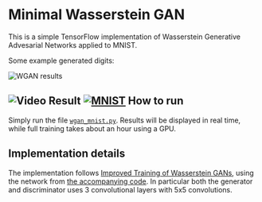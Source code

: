 Minimal Wasserstein GAN
=======================

This is a simple TensorFlow implementation of Wasserstein Generative Advesarial Networks applied to MNIST.

Some example generated digits:

![WGAN results](https://user-images.githubusercontent.com/2202312/32365318-b0ccc44a-c079-11e7-8fb1-6b1566c0bdc4.png)

![Video Result]()
[![MNIST](https://img.youtube.com/vi/d6DWWw6dqT0/0.jpg)](https://www.youtube.com/watch?v=d6DWWw6dqT0)
How to run
----------

Simply run the file [`wgan_mnist.py`](wgan_mnist.py). Results will be displayed in real time, while full training takes about an hour using a GPU.

Implementation details
----------------------

The implementation follows [Improved Training of Wasserstein GANs](https://arxiv.org/abs/1704.00028), using the network from [the accompanying code](https://github.com/igul222/improved_wgan_training). In particular both the generator and discriminator uses 3 convolutional layers with 5x5 convolutions.
